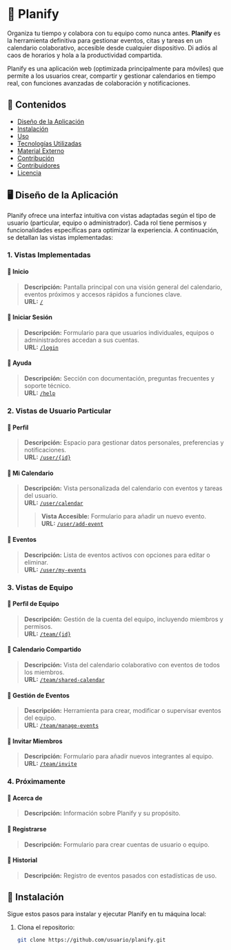 # :calendar: Planify

Organiza tu tiempo y colabora con tu equipo como nunca antes. **Planify** es la herramienta definitiva para gestionar eventos, citas y tareas en un calendario colaborativo, accesible desde cualquier dispositivo. Di adiós al caos de horarios y hola a la productividad compartida.

Planify es una aplicación web (optimizada principalmente para móviles) que permite a los usuarios crear, compartir y gestionar calendarios en tiempo real, con funciones avanzadas de colaboración y notificaciones.

## 📂 Contenidos
- [Diseño de la Aplicación](#item1)
- [Instalación](#item2)
- [Uso](#item3)
- [Tecnologías Utilizadas](#item4)
- [Material Externo](#item5)
- [Contribución](#item6)
- [Contribuidores](#item7)
- [Licencia](#item8)

<a name="item1"></a>
## 🖥️ Diseño de la Aplicación
Planify ofrece una interfaz intuitiva con vistas adaptadas según el tipo de usuario (particular, equipo o administrador). Cada rol tiene permisos y funcionalidades específicas para optimizar la experiencia. A continuación, se detallan las vistas implementadas:

### 1. Vistas Implementadas
#### 🔹 Inicio
> **Descripción:** Pantalla principal con una visión general del calendario, eventos próximos y accesos rápidos a funciones clave.  
> **URL:** [`/`](http://localhost:8080/)

#### 🔹 Iniciar Sesión
> **Descripción:** Formulario para que usuarios individuales, equipos o administradores accedan a sus cuentas.  
> **URL:** [`/login`](http://localhost:8080/login)

#### 🔹 Ayuda
> **Descripción:** Sección con documentación, preguntas frecuentes y soporte técnico.  
> **URL:** [`/help`](http://localhost:8080/help)

### 2. Vistas de Usuario Particular
#### 🔹 Perfil
> **Descripción:** Espacio para gestionar datos personales, preferencias y notificaciones.  
> **URL:** [`/user/{id}`](http://localhost:8080/user/2)

#### 🔹 Mi Calendario
> **Descripción:** Vista personalizada del calendario con eventos y tareas del usuario.  
> **URL:** [`/user/calendar`](http://localhost:8080/user/calendar)  
> > **Vista Accesible:** Formulario para añadir un nuevo evento.  
> > **URL:** [`/user/add-event`](http://localhost:8080/user/add-event)

#### 🔹 Eventos
> **Descripción:** Lista de eventos activos con opciones para editar o eliminar.  
> **URL:** [`/user/my-events`](http://localhost:8080/user/my-events)

### 3. Vistas de Equipo
#### 🔹 Perfil de Equipo
> **Descripción:** Gestión de la cuenta del equipo, incluyendo miembros y permisos.  
> **URL:** [`/team/{id}`](http://localhost:8080/team/3)

#### 🔹 Calendario Compartido
> **Descripción:** Vista del calendario colaborativo con eventos de todos los miembros.  
> **URL:** [`/team/shared-calendar`](http://localhost:8080/team/shared-calendar)

#### 🔹 Gestión de Eventos
> **Descripción:** Herramienta para crear, modificar o supervisar eventos del equipo.  
> **URL:** [`/team/manage-events`](http://localhost:8080/team/manage-events)

#### 🔹 Invitar Miembros
> **Descripción:** Formulario para añadir nuevos integrantes al equipo.  
> **URL:** [`/team/invite`](http://localhost:8080/team/invite)

### 4. Próximamente
#### 🔹 Acerca de
> **Descripción:** Información sobre Planify y su propósito.

#### 🔹 Registrarse
> **Descripción:** Formulario para crear cuentas de usuario o equipo.

#### 🔹 Historial
> **Descripción:** Registro de eventos pasados con estadísticas de uso.

<a name="item2"></a>
## 🚀 Instalación

Sigue estos pasos para instalar y ejecutar Planify en tu máquina local:

1. Clona el repositorio:
   ```bash
   git clone https://github.com/usuario/planify.git
